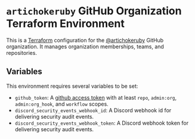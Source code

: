 # `artichokeruby` GitHub Organization Terraform Environment

This is a [Terraform] configuration for the [@artichokeruby] GitHub
organization. It manages organization memberships, teams, and repositories.

[terraform]: https://www.terraform.io
[@artichokeruby]: https://github.com/artichokeruby

## Variables

This environment requires several variables to be set:

- `github_token`: A [github access token] with at least `repo`, `admin:org`,
  `admin:org_hook`, and `workflow` scopes.
- `discord_security_events_webhook_id`: A Discord webhook id for delivering
  security audit events.
- `discord_security_events_webhook_token`: A Discord webhook token for
  delivering security audit events.

[github access token]:
  https://github.com/settings/tokens/new?scopes=repo,admin:org,admin:org_hook,workflow
